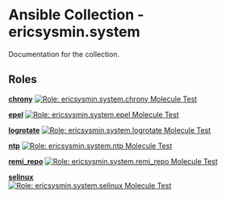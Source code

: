 # Ansible Collection - ericsysmin.system

Documentation for the collection.

## Roles

[**chrony**](https://github.com/ericsysmin/ansible-collection-system/blob/master/docs/chrony.md)
[![Role: ericsysmin.system.chrony Molecule Test](https://github.com/ericsysmin/ansible-collection-system/workflows/Role:%20ericsysmin.system.chrony%20Molecule%20Test/badge.svg)](https://github.com/ericsysmin/ansible-collection-system/actions?query=workflow%3A%22Role%3A+ericsysmin.system.chrony+Molecule+Test%22)

[**epel**](https://github.com/ericsysmin/ansible-collection-system/blob/master/docs/epel.md)
[![Role: ericsysmin.system.epel Molecule Test](https://github.com/ericsysmin/ansible-collection-system/workflows/Role:%20ericsysmin.system.epel%20Molecule%20Test/badge.svg)](https://github.com/ericsysmin/ansible-collection-system/actions?query=workflow%3A%22Role%3A+ericsysmin.system.epel+Molecule+Test%22)

[**logrotate**](https://github.com/ericsysmin/ansible-collection-system/blob/master/docs/logrotate.md)
[![Role: ericsysmin.system.logrotate Molecule Test](https://github.com/ericsysmin/ansible-collection-system/workflows/Role:%20ericsysmin.system.logrotate%20Molecule%20Test/badge.svg)](https://github.com/ericsysmin/ansible-collection-system/actions?query=workflow%3A%22Role%3A+ericsysmin.system.logrotate+Molecule+Test%22)

[**ntp**](https://github.com/ericsysmin/ansible-collection-system/blob/master/docs/ntp.md)
[![Role: ericsysmin.system.ntp Molecule Test](https://github.com/ericsysmin/ansible-collection-system/workflows/Role:%20ericsysmin.system.ntp%20Molecule%20Test/badge.svg)](https://github.com/ericsysmin/ansible-collection-system/actions?query=workflow%3A%22Role%3A+ericsysmin.system.ntp+Molecule+Test%22)

[**remi_repo**](https://github.com/ericsysmin/ansible-collection-system/blob/master/docs/remi_repo.md)
[![Role: ericsysmin.system.remi_repo Molecule Test](https://github.com/ericsysmin/ansible-collection-system/workflows/Role:%20ericsysmin.system.remi_repo%20Molecule%20Test/badge.svg)](https://github.com/ericsysmin/ansible-collection-system/actions?query=workflow%3A%22Role%3A+ericsysmin.system.remi_repo+Molecule+Test%22)

[**selinux**](https://github.com/ericsysmin/ansible-collection-system/blob/master/docs/selinux.md)  
[![Role: ericsysmin.system.selinux Molecule Test](https://github.com/ericsysmin/ansible-collection-system/workflows/Role:%20ericsysmin.system.selinux%20Molecule%20Test/badge.svg)](https://github.com/ericsysmin/ansible-collection-system/actions?query=workflow%3A%22Role%3A+ericsysmin.system.selinux+Molecule+Test%22)
